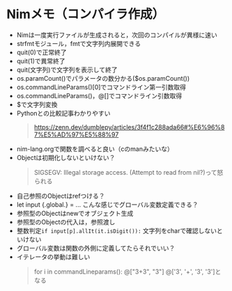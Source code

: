 # Nimメモ（コンパイラ作成）

- Nimは一度実行ファイルが生成されると，次回のコンパイルが異様に速い
- strfmtモジュール，fmtで文字列内展開できる
- quit(0)で正常終了
- quit(1)で異常終了
- quit(文字列)で文字列を表示して終了
- os.paramCount()でパラメータの数分かる($os.paramCount())
- os.commandLineParams()[0]でコマンドライン第一引数取得
- os.commandLineParams()，@[]でコマンドライン引数取得
- $で文字列変換
- Pythonとの比較記事わかりやすい
    > https://zenn.dev/dumblepy/articles/3f4f1c288ada66#%E6%96%87%E5%AD%97%E5%88%97
- nim-lang.orgで関数を調べると良い（cのmanみたいな）
- Objectは初期化しないといけない？
    > SIGSEGV: Illegal storage access. (Attempt to read from nil?)って怒られる
- 自己参照のObjectはrefつける？
- let input {.global.} = ... こんな感じでグローバル変数定義できる？
- 参照型のObjectはnewでオブジェクト生成
- 参照型のObjectの代入は，参照渡し
- 整数判定```if input[p].allIt(it.isDigit()):``` 文字列をcharで確認しないといけない
- グローバル変数は関数の外側に定義してたらそれでいい？
- イテレータの挙動は難しい
    > for i in commandLineparams(): @["3+3", "3"] @['3', '+', '3', '3']となる